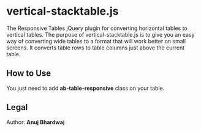 # vertical-stacktable.js

The Responsive Tables jQuery plugin for converting horizontal tables to vertical tables. The purpose of vertical-stacktable.js is to give you an easy way of converting wide tables to a format that will work better on small screens. It converts table rows to table columns just above the current table.

## How to Use

You just need to add **ab-table-responsive** class on your table.

## Legal

Author: **Anuj Bhardwaj**
